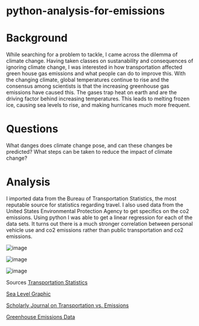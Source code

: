 # python-analysis-for-emissions

# Background
While searching for a problem to tackle, I came across the dilemma of climate change. Having taken classes on sustanability and consequences of ignoring climate change, I was interested in how transportation affected green house gas emissions and what people can do to improve this. With the changing climate, global temperatures continue to rise and the consensus among scientists is that the increasing greenhouse gas emissions have caused this. The gases trap heat on earth and are the driving factor behind increasing temperatures. This leads to melting frozen ice, causing sea levels to rise, and making hurricanes much more frequent.

# Questions
What danges does climate change pose, and can these changes be predicted? What steps can be taken to reduce the impact of climate change?

# Analysis
I imported data from the Bureau of Transportation Statistics, the most reputable source for statistics regarding travel.  I also used data from the United States Environmental Protection Agency to get specifics on the co2 emissions. Using python I was able to get a linear regression for each of the data sets. It turns out there is a much stronger correlation between personal vehicle use and co2 emissions rather than public transportation and co2 emissions.

![image](https://user-images.githubusercontent.com/78445017/117363169-369e5c80-ae8a-11eb-9836-701e270e8f05.png)

![image](https://user-images.githubusercontent.com/78445017/117363199-41f18800-ae8a-11eb-8425-d257e4d8de52.png)

![image](https://user-images.githubusercontent.com/78445017/117363225-49b12c80-ae8a-11eb-93bb-ff8489b78e1a.png)

Sources
[Transportation Statistics](https://www.bts.gov/browse-statistical-products-and-data/state-transportation-statistics/state-highway-travel)

[Sea Level Graphic](https://riskfinder.climatecentral.org/place/baltimore.md.us?comparisonType=place&forecastName=Basic&forecastType=NOAA2017_int_p50&level=6&unit=ft)

[Scholarly Journal on Transportation vs. Emissions](https://www.transit.dot.gov/sites/fta.dot.gov/files/docs/PublicTransportationsRoleInRespondingToClimateChange2010.pdf)

[Greenhouse Emissions Data](https://www.epa.gov/ghgreporting/archive-ghg-reporting-program-data-sets)
